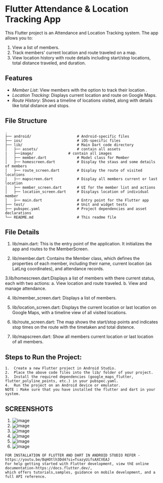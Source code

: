# Flutter Attendance & Location Tracking App

This Flutter project is an Attendance and Location Tracking system. 
The app allows you to:
1. View a list of members.
2. Track members' current location and route traveled on a map.
3. View location history with route details including start/stop locations, total distance traveled, and duration.

## Features
- *Member List*: View members with the option to track their location .
- *Location Tracking*: Displays current location and route on Google Maps.
- *Route History*: Shows a timeline of locations visited, along with details like total distance and stops.
  
## File Structure
```
.
├── android/                     # Android-specific files
├── ios/                         # iOS-specific files
├── lib/                         # Main Dart code directory
│   ├── assets/                  # contain all assets
|	├──image/                # contain all images
│   ├── member.dart              # Model class for Member
│   ├── homescreen.dart          # Display the staus and some details of members
│   ├── route_screen.dart        # Display the route of visited locations
│   ├── mapscreen.dart           # Display all members current or last location
│   ├── member_screen.dart       # UI for the member list and actions
│   ├── location_screen.dart     # Displays location of individual member
│   ├── main.dart                # Entry point for the Flutter app
├── test/                        # Unit and widget tests
├── pubspec.yaml                 # Project dependencies and asset declarations
└── README.md                    # This readme file
```
## File Details
1. lib/main.dart: This is the entry point of the application. It initializes the app and routes to the MemberScreen.

2. lib/member.dart: Contains the Member class, which defines the properties of each member, including their name, current location (as LatLng coordinates), and attendance 
   records.
   
3.lib/homescreen.dart:Displays a list of members with there current status, each with two actions:
    a. View location and route traveled.
    b. View and manage attendance.
   
4. lib/member_screen.dart: Displays a list of members.
   
5. lib/location_screen.dart: Displays the current location or last location on Google Maps, with a timeline view of all visited locations.
   
6. lib/route_screen.dart: The map shows the start/stop points and indicates stop times on the route with the timetaken and total distence.
   
7. lib/mapscreen.dart: Show all members current location or last location of all members.


 ## Steps to Run the Project:
	1.	Create a new Flutter project in Android Studio.
	2.	Place the above code files into the lib/ folder of your project.
	3.	Install the required dependencies (google_maps_flutter, flutter_polyline_points, etc.) in your pubspec.yaml.
	4.	Run the project on an Android device or emulator.
    NOTE : Make sure that you have installed the flutter and dart in your system.

 ## SCREENSHOTS
   1. ![image](https://github.com/user-attachments/assets/0a35d087-c9e1-4fc5-a71f-e8de5fbe792f)
   2. ![image](https://github.com/user-attachments/assets/00ae6069-bed0-431c-a4e1-47da3dbdf647)
   3. ![image](https://github.com/user-attachments/assets/68698709-004c-469b-adbc-b3a3732f7292)
   4. ![image](https://github.com/user-attachments/assets/48ea81f1-8a0f-4699-a620-c2b450bcacec)
   5. ![image](https://github.com/user-attachments/assets/6d1cdcb3-4da9-43d8-8808-670414636054)
   6. ![image](https://github.com/user-attachments/assets/0f191295-c0b7-421f-bbbd-bbbec3da5ba3)

```
FOR INSTALLATION OF FLUTTER AND DART IN ANDROID STUDIO REFER - https://youtu.be/BqHOtlh3Dd4?si=TsazyUifsAXCVEAJ
For help getting started with Flutter development, view thE online documentation-https://docs.flutter.dev/,
which offers tutorials,samples, guidance on mobile development, and a full API reference.
```
